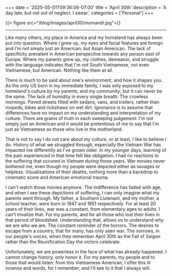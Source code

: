 +++
date = '2025-05-01T09:36:06-07:00'
title = 'April 30th'
description = 'A day late, but not out of neglect. I swear.'
categories = ['Personal']
+++

{{< figure src="/blog/images/april30/momandi.jpg">}}

---

Like many others, my place in America and my homeland has always been put into question. Where I grew up, my eyes and facial features are foreign and I'm not simply just an American, but Asian American. The lack of specificity prevalent in American perspective towards any person east of Europe. Where my parents grew up, my clothes, demeanor, and struggle with the language indicates that I'm not South Vietnamese, not even Vietnamese, but American. Nothing like them at all.

There is much to be said about one's environment, and how it shapes you. As the only US born in my immediate family, I was only exposed to my homeland's culture by my parents, and my community; but it can never be the same. The lack of humidity in every single breath. The crowless mornings. Paved streets filled with sedans, vans, and trailers, rather than mopeds, bikes and rickshaws on wet dirt. Ignorance is to assume that differences have no impact on my understanding and interpretation of my culture. There are grains of truth in each sweeping judgement: I'm not simply just an American and it would be pretentious of me to say that I'm just as Vietnamese as those who live in the motherland. 

That is not to say I do not care about my culture, or at least, I like to believe I do. History of what we struggled through, especially the Vietnam War has impacted me differently as I've grown older. In my younger days, learning of the pain experienced in that time felt like obligation. I had no reactions to the suffering that occured in Vietnam during those years. War movies never bothered me, even though my people were depicted either as savages or helpless. Visualizations of their deaths, nothing more than a backdrop to cinematic score and American emotional trauma.  

I can't watch those movies anymore. The indifference has faded with age, and when I see these depictions of suffering, I can only imagine what my parents went through. My father, a Southern Liutenant, and my mother, a school teacher, were born in 1947 and 1951 respectively. For at least 20 years of their lives, war was a constant, from elementary ages to adults. I can't trivalize that. For my parents, and for all those who lost their lives in that period of bloodshed. Understanding that, allows us to understand why we are who we are. The constant reminder of the horrors. The desires to escape from a country, that for many, has only seen war. The sorrows, in our people's voices, when they remember April 30th as the Fall of Saigon rather than the Reunification Day the victors celebrate. 

Unfortunately, we are powerless in the face of what has already happened. I cannot change history, only honor it. For my parents, my people and to those that would listen: from this Vietnamese American, I offer this lit incense and words, for I remember, and I'll see to it that I always will. 